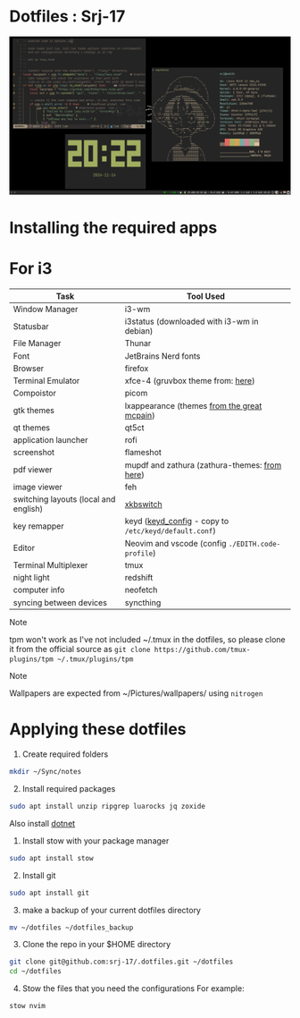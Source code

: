 # Dotfiles : Srj-17

![i3 screenshot associated with dots](screenshot.png)

# Installing the required apps

# For i3

| Task | Tool Used |
| -------------- | --------------- |
| Window Manager | i3-wm |
| Statusbar | i3status (downloaded with i3-wm in debian) |
| File Manager | Thunar |
| Font | JetBrains Nerd fonts |
| Browser | firefox |
| Terminal Emulator | xfce-4 (gruvbox theme from: [here](https://github.com/xelser/gruvbox-xfce4-terminal)) |
| Compoistor | picom |
| gtk themes | lxappearance (themes [from the great mcpain](https://github.com/TheGreatMcPain/gruvbox-material-gtk)) |
| qt themes | qt5ct |
| application launcher | rofi |
| screenshot | flameshot |
| pdf viewer | mupdf and zathura (zathura-themes: [from here](https://github.com/BeyondMagic/zathura-themes?tab=readme-ov-file)) |
| image viewer | feh |
| switching layouts (local and english) | [xkbswitch](https://github.com/ivanesmantovich/xkbswitch.nvim) |
| key remapper | keyd ([keyd_config](./keyd_config) - copy to `/etc/keyd/default.conf`)|
| Editor | Neovim and vscode (config `./EDITH.code-profile`) |
| Terminal Multiplexer | tmux |
| night light | redshift |
| computer info | neofetch |
| syncing between devices | syncthing |

> [!NOTE]
> tpm won't work as I've not included ~/.tmux in the dotfiles, so please clone
> it from the official source as `git clone https://github.com/tmux-plugins/tpm ~/.tmux/plugins/tpm`

> [!NOTE]
> Wallpapers are expected from ~/Pictures/wallpapers/ using `nitrogen`

# Applying these dotfiles

1. Create required folders
```bash
mkdir ~/Sync/notes
```

2. Install required packages
```bash
sudo apt install unzip ripgrep luarocks jq zoxide
```

Also install [dotnet](https://learn.microsoft.com/en-us/dotnet/core/install/linux-ubuntu-install?tabs=dotnet9&pivots=os-linux-ubuntu-2404)

1. Install stow with your package manager

```bash
sudo apt install stow
```

2. Install git

```bash
sudo apt install git
```

3. make a backup of your current dotfiles directory

```bash
mv ~/dotfiles ~/dotfiles_backup
```

3. Clone the repo in your $HOME directory

```bash
git clone git@github.com:srj-17/.dotfiles.git ~/dotfiles
cd ~/dotfiles
```

4. Stow the files that you need the configurations
   For example:

```bash
stow nvim
```

